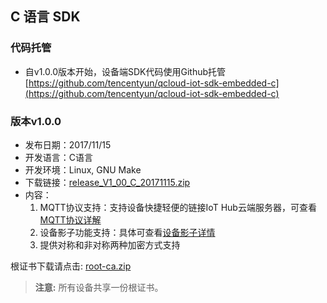 ## C 语言 SDK
### 代码托管
- 自v1.0.0版本开始，设备端SDK代码使用Github托管
[https://github.com/tencentyun/qcloud-iot-sdk-embedded-c](https://github.com/tencentyun/qcloud-iot-sdk-embedded-c)

### 版本v1.0.0
- 发布日期：2017/11/15
- 开发语言：C语言
- 开发环境：Linux, GNU Make
- 下载链接：[release_V1_00_C_20171115.zip](http://qzonestyle.gtimg.cn/qzone/vas/opensns/res/doc/release_V1_00_C_20171115.zip)
- 内容：
	1. MQTT协议支持：支持设备快捷轻便的链接IoT Hub云端服务器，可查看[MQTT协议详解](https://github.com/mcxiaoke/mqtt)
	2. 设备影子功能支持：具体可查看[设备影子详情](https://cloud.tencent.com/document/product/634/11918)
	3. 提供对称和非对称两种加密方式支持

根证书下载请点击: [root-ca.zip](http://qzonestyle.gtimg.cn/qzone/vas/opensns/res/doc/root-ca.zip)
> **注意:**
> 所有设备共享一份根证书。
